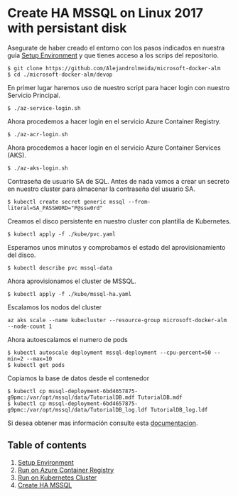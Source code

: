 # Create HA MSSQL on Linux 2017 with persistant disk

Asegurate de haber creado el entorno con los pasos indicados en nuestra guia [Setup Environment](1.%20Setup%20Environment.md) y que tienes acceso a los scrips del repositorio.

    $ git clone https://github.com/Alejandrolmeida/microsoft-docker-alm
    $ cd ./microsoft-docker-alm/devop

En primer lugar haremos uso de nuestro script para hacer login con nuestro Servicio Principal.

    $ ./az-service-login.sh

Ahora procedemos a hacer login en el servicio Azure Container Registry.

    $ ./az-acr-login.sh

Ahora procedemos a hacer login en el servicio Azure Container Services (AKS).

    $ ./az-aks-login.sh

Contraseña de usuario SA de SQL. Antes de nada vamos a crear un secreto en nuestro cluster para almacenar la contraseña del usuario SA.

    $ kubectl create secret generic mssql --from-literal=SA_PASSWORD="P@ssw0rd"

Creamos el disco persistente en nuestro cluster con plantilla de Kubernetes.

    $ kubectl apply -f ./kube/pvc.yaml

Esperamos unos minutos y comprobamos el estado del aprovisionamiento del disco.

    $ kubectl describe pvc mssql-data

Ahora aprovisionamos el cluster de MSSQL.

    $ kubectl apply -f ./kube/mssql-ha.yaml

Escalamos los nodos del cluster

    az aks scale --name kubecluster --resource-group microsoft-docker-alm --node-count 1

Ahora autoescalamos el numero de pods 

    $ kubectl autoscale deployment mssql-deployment --cpu-percent=50 --min=2 --max=10
    $ kubectl get pods

Copiamos la base de datos desde el contenedor

    $ kubectl cp mssql-deployment-6bd4657875-g9pmc:/var/opt/mssql/data/TutorialDB.mdf TutorialDB.mdf
    $ kubectl cp mssql-deployment-6bd4657875-g9pmc:/var/opt/mssql/data/TutorialDB_log.ldf TutorialDB_log.ldf

Si desea obtener mas información consulte esta [documentacion](https://docs.microsoft.com/es-es/sql/linux/tutorial-sql-server-containers-kubernetes#ha-solution-that-uses-kubernetes-running-in-azure-container-service).

## Table of contents
1. [Setup Environment](1.%20Setup%20Environment.md)
2. [Run on Azure Container Registry](2.%20Run%20on%20Azure%20Container%20Registry.md)
3. [Run on Kubernetes Cluster](3.%20Run%20on%20Kubernetes%20Cluster.md)
4. [Create HA MSSQL](4.%20Create%20HA_MSSQL.md)